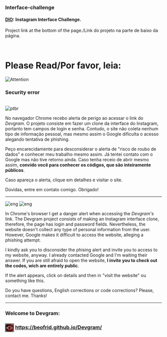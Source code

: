 ### Interface-challenge
#### <a href="https://www.dio.me/">DIO</a>: Instagram Interface Challenge.
Project link at the bottom of the page./Link do projeto na parte de baixo da página.


<br>

# Please Read/Por favor, leia:

![Attention](https://tenor.com/view/pay-attention-warning-neon-light-gif-16365369.gif)
<br>
### Security error
<br>
<img src="https://user-images.githubusercontent.com/107009658/176063238-0bc803e0-fd89-4687-bf3c-a13c637728f8.png" alt="ptbr" width="40px"/>
<p>No navegador Chrome recebo alerta de perigo ao acessar o link do <i>Devgram</i>.
O projeto consiste em fazer um clone da interface do Instagram, portanto tem campos de login e senha. Contudo, o site não coleta nenhum tipo de informação pessoal, mas mesmo assim o Google dificulta o acesso alegando tentativa de phishing. </p>
<p>Peço encarecidamente para desconsiderar o alerta de "risco de roubo de dados" e conhecer meu trabalho mesmo assim. Já tentei contato com o Google mas não tive retorno ainda. Caso tenha receio de abrir mesmo assim, <strong>convido você para conhecer os códigos, que são inteiramente públicos</strong>. 
</p>
<p>Caso apareça o alerta, clique em detalhes e visitar o site.</p>
<p>
Dúvidas, entre em contato comigo. Obrigado!
</p>
<hr>
<div>
<img src="https://user-images.githubusercontent.com/107009658/176064307-06ecebe3-9fd5-4acf-925d-7a2ba190696d.png" alt="eng" width="40px"/>
<img src="https://user-images.githubusercontent.com/107009658/176064423-760bebf0-fb89-4a3b-ab88-59af9a112d43.png" alt="eng" width="40px"/>
</div>
<p> In Chrome's browser I get a danger alert when accessing the <i>Devgram's</i> link.
The Devgram project consists of making an Instagram interface clone, therefore, the page has login and password fields. Nevertheless, the website doesn't collect any type of personal information from the user. However, Google makes it difficult to access the website, alleging a phishing attempt.</p>
<p> I kindly ask you to disconsider the phising alert and invite you to access to my website, anyway. I already contacted Google and I'm waiting their answer. If you are still afraid to open the website, <strong>I invite you to check out the codes, wich are entirely public</strong>. 
</p>
<p>If the alert appears, click on details and then in "visit the website" ou something like this.</p>
<p>
Do you have questions, English corrections or code corrections? Please, contact me. Thanks!
</p>

<hr>
<h3> Welcome to Devgram:<h3> <img align="center" src="https://github.com/beofrid/Devgram/blob/master/assets/img/flavicon.png"></a>
<a href="https://beofrid.github.io/Devgram/" >
https://beofrid.github.io/Devgram/ </a>
  

